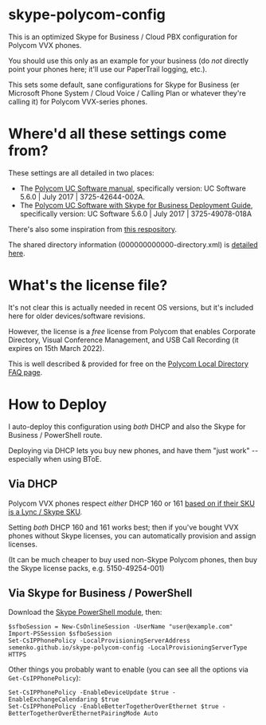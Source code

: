 # skype-polycom-config
This is an optimized Skype for Business /  Cloud PBX configuration for Polycom VVX phones.

You should use this only as an example for your business (do *not* directly point your phones here; it'll use our PaperTrail logging, etc.).

This sets some default, sane configurations for Skype for Business (er Microsoft Phone System / Cloud Voice / Calling Plan or whatever they're calling it) for Polycom VVX-series phones.

# Where'd all these settings come from?
These settings are all detailed in two places:

* The [Polycom UC Software manual](http://support.polycom.com/content/dam/polycom-support/products/Voice/business_media_phones/user/en/3725-42644-002a-ucsoftware-administrator-guide-5-6-0.pdf), specifically version: UC Software 5.6.0 | July 2017 | 3725-42644-002A.
* The [Polycom UC Software with Skype for Business Deployment Guide](http://support.polycom.com/content/dam/polycom-support/products/Voice/business_media_phones/user/en/3725-49078-018a-uc-software-skype-for-business-deployment-guide-5-6-0.pdf), specifically version: UC Software 5.6.0 | July 2017 | 3725-49078-018A

There's also some inspiration from [this respository](https://github.com/spmiddlebrooks/Polycom-VVX-Config/).

The shared directory information (000000000000-directory.xml) is [detailed here](http://community.polycom.com/t5/VoIP/FAQ-How-can-I-create-a-local-directory-or-what-is-the/td-p/8216).

# What's the license file?

It's not clear this is actually needed in recent OS versions, but it's included here for older devices/software revisions.

However, the license is a *free* license from Polycom that enables Corporate Directory, Visual Conference Management, and USB Call Recording (it expires on 15th March 2022).

This is well described & provided for free on the [Polycom Local Directory FAQ page](http://community.polycom.com/t5/VoIP/FAQ-How-can-I-create-a-local-directory-or-what-is-the/td-p/8216).

# How to Deploy
I auto-deploy this configuration using *both* DHCP and also the Skype for Business / PowerShell route.

Deploying via DHCP lets you buy new phones, and have them "just work" -- especially when using BToE.

## Via DHCP
Polycom VVX phones respect *either* DHCP 160 or 161 [based on if their SKU is a Lync / Skype SKU](http://community.polycom.com/t5/VoIP/New-order-of-VVX500-phones-different-default-configuration-to/td-p/73009).

Setting *both* DHCP 160 and 161 works best; then if you've bought VVX phones without Skype licenses, you can automatically provision and assign licenses.

(It can be much cheaper to buy used non-Skype Polycom phones, then buy the Skype license packs, e.g. 5150-49254-001)

## Via Skype for Business / PowerShell

Download the [Skype PowerShell module](https://www.microsoft.com/en-us/download/details.aspx?id=39366), then: 

    $sfboSession = New-CsOnlineSession -UserName "user@example.com"
    Import-PSSession $sfboSession
    Set-CsIPPhonePolicy -LocalProvisioningServerAddress semenko.github.io/skype-polycom-config -LocalProvisioningServerType HTTPS

Other things you probably want to enable (you can see all the options via `Get-CsIPPhonePolicy`):

    Set-CsIPPhonePolicy -EnableDeviceUpdate $true -EnableExchangeCalendaring $true
    Set-CsIPPhonePolicy -EnableBetterTogetherOverEthernet $true -BetterTogetherOverEthernetPairingMode Auto


